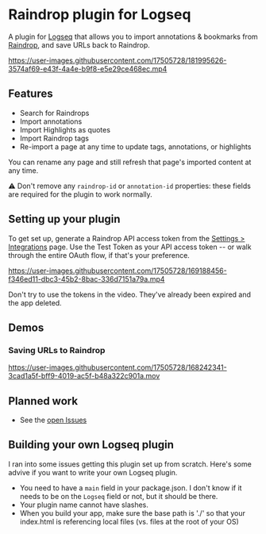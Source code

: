 # Raindrop plugin for Logseq

A plugin for [Logseq](https://github.com/logseq/logseq) that allows you to import annotations & bookmarks from [Raindrop](https://raindrop.io/), and save URLs back to Raindrop.

https://user-images.githubusercontent.com/17505728/181995626-3574af69-e43f-4a4e-b9f8-e5e29ce468ec.mp4

## Features

- Search for Raindrops
- Import annotations
- Import Highlights as quotes
- Import Raindrop tags
- Re-import a page at any time to update tags, annotations, or highlights

You can rename any page and still refresh that page's imported content at any time.

⚠️ Don't remove any `raindrop-id` or `annotation-id` properties: these fields are required for the plugin to work normally.

## Setting up your plugin

To get set up, generate a Raindrop API access token from the [Settings >
Integrations](https://app.raindrop.io/settings/integrations) page. Use the Test
Token as your API access token -- or walk through the entire OAuth flow, if
that's your preference.

https://user-images.githubusercontent.com/17505728/169188456-f346ed11-dbc3-45b2-8bac-336d7151a79a.mp4

Don't try to use the tokens in the video. They've already been expired and the app deleted.

## Demos

### Saving URLs to Raindrop

https://user-images.githubusercontent.com/17505728/168242341-3cad1a5f-bff9-4019-ac5f-b48a322c901a.mov

## Planned work

- See the [open Issues](https://github.com/phildenhoff/logseq-raindrop/issues)

## Building your own Logseq plugin

I ran into some issues getting this plugin set up from scratch. Here's some
advive if you want to write your own Logseq plugin.

- You need to have a `main` field in your package.json. I don't know if it
  needs to be on the `Logseq` field or not, but it should be there.
- Your plugin name cannot have slashes.
- When you build your app, make sure the base path is './' so that your
  index.html is referencing local files (vs. files at the root of your OS)
